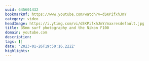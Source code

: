 ```yaml
---
uuid: 645601432
bookmarkOf: https://www.youtube.com/watch?v=dSKPifxhJmY
category: video
headImage: https://i.ytimg.com/vi/dSKPifxhJmY/maxresdefault.jpg
title: 35mm surf photography and the Nikon F100
domain: youtube.com
description:
tags: []
date: '2023-01-26T19:50:16.222Z'
highlights:
---
```




